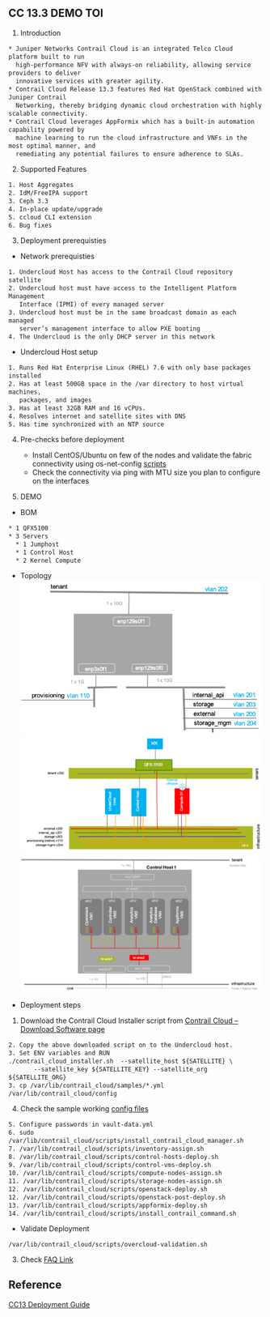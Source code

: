 ## CC 13.3 DEMO TOI

1. Introduction
```
* Juniper Networks Contrail Cloud is an integrated Telco Cloud platform built to run 
  high-performance NFV with always-on reliability, allowing service providers to deliver 
  innovative services with greater agility. 
* Contrail Cloud Release 13.3 features Red Hat OpenStack combined with Juniper Contrail 
  Networking, thereby bridging dynamic cloud orchestration with highly scalable connectivity. 
* Contrail Cloud leverages AppFormix which has a built-in automation capability powered by 
  machine learning to run the cloud infrastructure and VNFs in the most optimal manner, and 
  remediating any potential failures to ensure adherence to SLAs.
```

2. Supported Features 
```
1. Host Aggregates
2. IdM/FreeIPA support
3. Ceph 3.3
4. In-place update/upgrade
5. ccloud CLI extension
6. Bug fixes 
```

3. Deployment prerequisties
  - Network prerequisties
```
1. Undercloud Host has access to the Contrail Cloud repository satellite
2. Undercloud host must have access to the Intelligent Platform Management 
   Interface (IPMI) of every managed server
3. Undercloud host must be in the same broadcast domain as each managed 
   server’s management interface to allow PXE booting
4. The Undercloud is the only DHCP server in this network
```
  - Undercloud Host setup
```
1. Runs Red Hat Enterprise Linux (RHEL) 7.6 with only base packages installed
2. Has at least 500GB space in the /var directory to host virtual machines, 
   packages, and images
3. Has at least 32GB RAM and 16 vCPUs.
4. Resolves internet and satellite sites with DNS
5. Has time synchronized with an NTP source
```

4. Pre-checks before deployment 
   - Install CentOS/Ubuntu on few of the nodes and validate the fabric connectivity 
   using os-net-config [scripts](https://github.com/urao/CC13.x/tree/master/validate_fabric)
   - Check the connectivity via ping with MTU size you plan to configure on the interfaces

5. DEMO
  - BOM
```
* 1 QFX5100
* 3 Servers
  * 1 Jumphost
  * 1 Control Host
  * 2 Kernel Compute
```
  - Topology
![Physical Node](images/topo1.png)
![Topology](images/topo2.png)
![Controller VM's](images/topo3.png)

  - Deployment steps 
1. Download the Contrail Cloud Installer script from [Contrail Cloud – Download Software page](https://www.juniper.net/support/downloads/?p=contrailcloud#sw)
```
2. Copy the above downloaded script on to the Undercloud host.
3. Set ENV variables and RUN
./contrail_cloud_installer.sh  --satellite_host ${SATELLITE} \
       --satellite_key ${SATELLITE_KEY} --satellite_org ${SATELLITE_ORG}
3. cp /var/lib/contrail_cloud/samples/*.yml /var/lib/contrail_cloud/config 
```
4. Check the sample working [config files](https://github.com/urao/CC13.x/CC13.3/tree/master/demo/single-subnet-cfg)
```
5. Configure passwords in vault-data.yml
6. sudo /var/lib/contrail_cloud/scripts/install_contrail_cloud_manager.sh
7. /var/lib/contrail_cloud/scripts/inventory-assign.sh  
8. /var/lib/contrail_cloud/scripts/control-hosts-deploy.sh
9. /var/lib/contrail_cloud/scripts/control-vms-deploy.sh
10. /var/lib/contrail_cloud/scripts/compute-nodes-assign.sh
11. /var/lib/contrail_cloud/scripts/storage-nodes-assign.sh
12. /var/lib/contrail_cloud/scripts/openstack-deploy.sh
12. /var/lib/contrail_cloud/scripts/openstack-post-deploy.sh
13. /var/lib/contrail_cloud/scripts/appformix-deploy.sh
14. /var/lib/contrail_cloud/scripts/install_contrail_command.sh
```
  - Validate Deployment
```
/var/lib/contrail_cloud/scripts/overcloud-validation.sh
```

3. Check [FAQ Link](https://github.com/urao/CC13.x/blob/master/FAQ.md)

## Reference
[CC13 Deployment Guide](https://www.juniper.net/documentation/en_US/contrail5.0/information-products/pathway-pages/contrail-cloud-deployment-guide-13.0.pdf)
